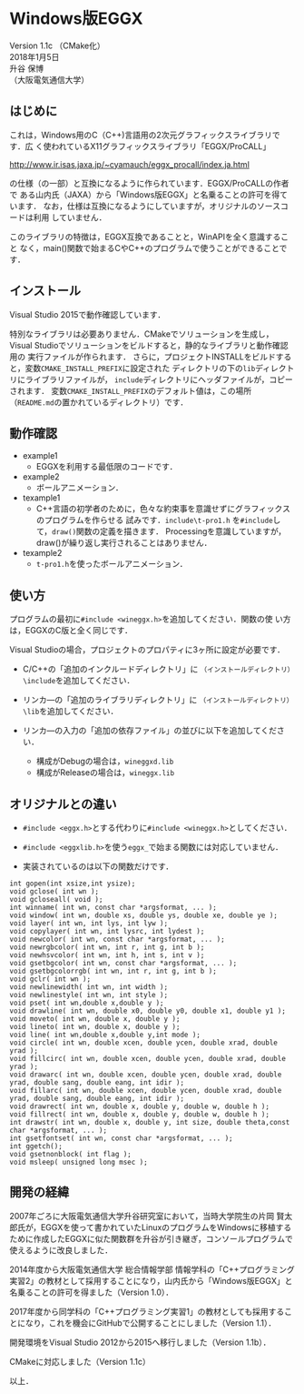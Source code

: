 # Windows版EGGX
Version 1.1c （CMake化）  
2018年1月5日  
升谷 保博  
（大阪電気通信大学）  

## はじめに

これは，Windows用のC（C++)言語用の2次元グラフィックスライブラリです．広
く使われているX11グラフィックスライブラリ「EGGX/ProCALL」

http://www.ir.isas.jaxa.jp/~cyamauch/eggx_procall/index.ja.html

の仕様（の一部）と互換になるように作られています．EGGX/ProCALLの作者で
ある山内氏（JAXA）から「Windows版EGGX」と名乗ることの許可を得ています．
なお，仕様は互換になるようにしていますが，オリジナルのソースコードは利用
していません．

このライブラリの特徴は，EGGX互換であることと，WinAPIを全く意識すること
なく，main()関数で始まるCやC++のプログラムで使うことができることです．

## インストール

Visual Studio 2015で動作確認しています．

特別なライブラリは必要ありません．CMakeでソリューションを生成し，
Visual Studioでソリューションをビルドすると，静的なライブラリと動作確認用の
実行ファイルが作られます．
さらに，プロジェクトINSTALLをビルドすると，変数`CMAKE_INSTALL_PREFIX`に設定された
ディレクトリの下の`lib`ディレクトリにライブラリファイルが，
`include`ディレクトリにヘッダファイルが，コピーされます．
変数`CMAKE_INSTALL_PREFIX`のデフォルト値は，この場所
（`README.md`の置かれているディレクトリ）です．

## 動作確認

- example1
  - EGGXを利用する最低限のコードです．
- example2
  - ボールアニメーション．
- texample1
  - C++言語の初学者のために，色々な約束事を意識せずにグラフィックスのプログラムを作らせる
  試みです．`include\t-pro1.h` を`#include`して，`draw()`関数の定義を描きます．
  Processingを意識していますが，draw()が繰り返し実行されることはありません．
- texample2
  - `t-pro1.h`を使ったボールアニメーション．

## 使い方

プログラムの最初に`#include <wineggx.h>`を追加してください．関数の使
い方は，EGGXのC版と全く同じです．

Visual Studioの場合，プロジェクトのプロパティに3ヶ所に設定が必要です．

- C/C++の「追加のインクルードディレクトリ」に
  `（インストールディレクトリ）\include`を追加してください．

- リンカ―の「追加のライブラリディレクトリ」に
  `（インストールディレクトリ）\lib`を追加してください．

- リンカ―の入力の「追加の依存ファイル」の並びに以下を追加してください．
  - 構成がDebugの場合は，`wineggxd.lib`
  - 構成がReleaseの場合は，`wineggx.lib`

## オリジナルとの違い

- `#include <eggx.h>`とする代わりに`#include <wineggx.h>`としてください．

- `#include <eggxlib.h>`を使う`eggx_`で始まる関数には対応していません．

- 実装されているのは以下の関数だけです．

~~~
int gopen(int xsize,int ysize);
void gclose( int wn );
void gcloseall( void );
int winname( int wn, const char *argsformat, ... );
void window( int wn, double xs, double ys, double xe, double ye );
void layer( int wn, int lys, int lyw );
void copylayer( int wn, int lysrc, int lydest );
void newcolor( int wn, const char *argsformat, ... );
void newrgbcolor( int wn, int r, int g, int b );
void newhsvcolor( int wn, int h, int s, int v );
void gsetbgcolor( int wn, const char *argsformat, ... );
void gsetbgcolorrgb( int wn, int r, int g, int b );
void gclr( int wn );
void newlinewidth( int wn, int width );
void newlinestyle( int wn, int style );
void pset( int wn,double x,double y );
void drawline( int wn, double x0, double y0, double x1, double y1 );
void moveto( int wn, double x, double y );
void lineto( int wn, double x, double y );
void line( int wn,double x,double y,int mode );
void circle( int wn, double xcen, double ycen, double xrad, double yrad );
void fillcirc( int wn, double xcen, double ycen, double xrad, double yrad );
void drawarc( int wn, double xcen, double ycen, double xrad, double yrad, double sang, double eang, int idir );
void fillarc( int wn, double xcen, double ycen, double xrad, double yrad, double sang, double eang, int idir );
void drawrect( int wn, double x, double y, double w, double h );
void fillrect( int wn, double x, double y, double w, double h );
int drawstr( int wn, double x, double y, int size, double theta,const char *argsformat, ... );
int gsetfontset( int wn, const char *argsformat, ... );
int ggetch();
void gsetnonblock( int flag );
void msleep( unsigned long msec );
~~~

## 開発の経緯

2007年ごろに大阪電気通信大学升谷研究室において，当時大学院生の片岡 賢太郎氏が，EGGXを使って書かれていたLinuxのプログラムをWindowsに移植するために作成したEGGXに似た関数群を升谷が引き継ぎ，コンソールプログラムで使えるように改良しました．

2014年度から大阪電気通信大学 総合情報学部 情報学科の「C++プログラミング実習2」の教材として採用することになり，山内氏から「Windows版EGGX」と名乗ることの許可を得ました（Version 1.0）．

2017年度から同学科の「C++プログラミング実習1」の教材としても採用することになり，これを機会にGitHubで公開することにしました（Version 1.1）．

開発環境をVisual Studio 2012から2015へ移行しました（Version 1.1b）．

CMakeに対応しました（Version 1.1c）

以上．
